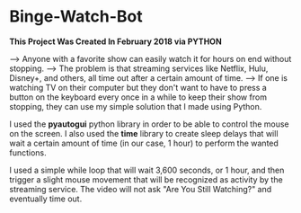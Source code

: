 # Binge-Watch-Bot


**This Project Was Created In February 2018 via PYTHON**

--> Anyone with a favorite show can easily watch it for hours on end without stopping. 
--> The problem is that streaming services like Netflix, Hulu, Disney+, and others, all time out after a certain amount of time.
--> If one is watching TV on their computer but they don't want to have to press a button on the keyboard every once in a while to keep their show from stopping, they can use my simple solution that I made using Python.

I used the **pyautogui** python library in order to be able to control the mouse on the screen.
I also used the **time** library to create sleep delays that will wait a certain amount of time (in our case, 1 hour) to perform the wanted functions.

I used a simple while loop that will wait 3,600 seconds, or 1 hour, and then trigger a slight mouse movement that will be recognized as activity by the streaming service. The video will not ask "Are You Still Watching?" and eventually time out. 
